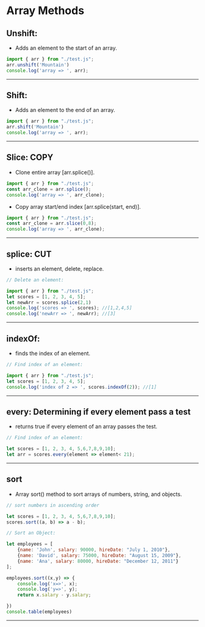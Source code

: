 
# Array Methods
 
## Unshift: 
* Adds an element to the start of an array.
```javascript
import { arr } from "./test.js";
arr.unshift('Mountain')
console.log('array => ', arr);
```
 ---------------------------------------

## Shift: 
* Adds an element to the end of an array.
```javascript
import { arr } from "./test.js";
arr.shift('Mountain')
console.log('array => ', arr);
```
 ---------------------------------------

 ## Slice:   COPY
* Clone entire array [arr.splice()].
```javascript
import { arr } from "./test.js";
const arr_clone = arr.splice();
console.log('array => ', arr_clone);
```

* Copy array start/end index [arr.splice(start, end)].
```javascript
import { arr } from "./test.js";
const arr_clone = arr.slice(0,8);
console.log('array => ', arr_clone);
```

 ---------------------------------------

## splice:   CUT
* inserts an element, delete, replace.
```javascript
// Delete an element:

import { arr } from "./test.js";
let scores = [1, 2, 3, 4, 5];
let newArr = scores.splice(2,1)
console.log('scores => ', scores); //[1,2,4,5]
console.log('newArr => ', newArr); //[3]

```
 ---------------------------------------

## indexOf:
* finds the index of an element.
```javascript
// Find index of an element:

import { arr } from "./test.js";
let scores = [1, 2, 3, 4, 5];
console.log('index of 2 => ', scores.indexOf(2)); //[1]

```
 ---------------------------------------

## every: Determining if every element pass a test
* returns true if every element of an array passes the test.
```javascript
// Find index of an element:

let scores = [1, 2, 3, 4, 5,6,7,8,9,10];
let arr = scores.every(element => element< 21);

```
 ---------------------------------------

 ## sort
* Array sort() method to sort arrays of numbers, string, and objects.
```javascript
// sort numbers in ascending order

let scores = [1, 2, 3, 4, 5,6,7,8,9,10];
scores.sort((a, b) => a - b);

```

```javascript
// Sort an Object:

let employees = [
    {name: 'John', salary: 90000, hireDate: "July 1, 2010"},
    {name: 'David', salary: 75000, hireDate: "August 15, 2009"},
    {name: 'Ana', salary: 80000, hireDate: "December 12, 2011"}
];

employees.sort((x,y) => {
    console.log('x=>', x);
    console.log('y=>', y);
    return x.salary - y.salary;

})
console.table(employees)

```

 ---------------------------------------
